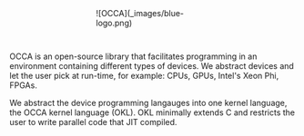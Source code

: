 <div style="width: 200px; margin: auto; margin-bottom: 3em">
![OCCA](_images/blue-logo.png)
</div>

OCCA is an open-source library that facilitates programming in an environment containing different types of devices.
We abstract devices and let the user pick at run-time, for example: CPUs, GPUs, Intel's Xeon Phi, FPGAs.

We abstract the device programming langauges into one kernel language, the OCCA kernel language (OKL).
OKL minimally extends C and restricts the user to write parallel code that JIT compiled.
